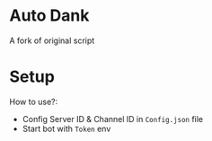 <!-- DO NOT SELL THIS CODE AS YOURS !!

And don't use the code for illegal stuffs

I am not responsible if u do something bad/Illegal with my code.

type !helpdank


for list of commands -->
# Auto Dank
A fork of original script
# Setup
How to use?:
* Config Server ID & Channel ID in `Config.json` file
* Start bot with `Token` env